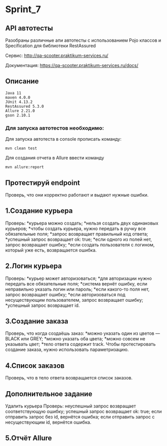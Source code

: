 # Sprint_7
## API автотесты 
Разобраны различные апи автотесты с использованием Pojo классов и Specification для библиотеки RestAssured

Сервис: http://qa-scooter.praktikum-services.ru/

Документация: https://qa-scooter.praktikum-services.ru/docs/
## Описание
    Java 11
    maven 4.0.0
    JUnit 4.13.2
    RestAssured 5.3.0
    Allure 2.21.0
    gson 2.10.1

### Для запуска автотестов необходимо:
Для запуска автотеста в console прописать команду:

    mvn clean test

Для создания отчета в Allure ввести команду

    mvn allure:report

## Протестируй endpoint
Проверь, что они корректно работают и выдают нужные ошибки.

## 1.Создание курьера
Проверь:
*курьера можно создать;
*нельзя создать двух одинаковых курьеров;
*чтобы создать курьера, нужно передать в ручку все обязательные поля;
*запрос возвращает правильный код ответа;
*успешный запрос возвращает ok: true;
*если одного из полей нет, запрос возвращает ошибку;
*если создать пользователя с логином, который уже есть, возвращается ошибка.

## 2.Логин курьера
Проверь:
*курьер может авторизоваться;
*для авторизации нужно передать все обязательные поля;
*система вернёт ошибку, если неправильно указать логин или пароль;
*если какого-то поля нет, запрос возвращает ошибку;
*если авторизоваться под несуществующим пользователем, запрос возвращает ошибку;
*успешный запрос возвращает id.
## 3.Создание заказа
Проверь, что когда создаёшь заказ:
*можно указать один из цветов — BLACK или GREY;
*можно указать оба цвета;
*можно совсем не указывать цвет;
*тело ответа содержит track.
Чтобы протестировать создание заказа, нужно использовать параметризацию.

## 4.Список заказов
Проверь, что в тело ответа возвращается список заказов.

## Дополнительное задание
Удалить курьера
Проверь:
неуспешный запрос возвращает соответствующую ошибку;
успешный запрос возвращает ok: true;
если отправить запрос без id, вернётся ошибка;
если отправить запрос с несуществующим id, вернётся ошибка.

## 5.Отчёт Allure
